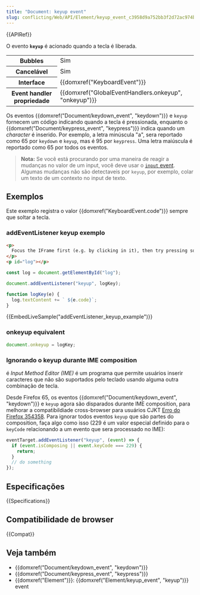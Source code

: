 ```yaml
---
title: "Document: keyup event"
slug: conflicting/Web/API/Element/keyup_event_c3958d9a752bb3f2d72ac974b4e226ea
---
```


{{APIRef}}

O evento **`keyup`** é acionado quando a tecla é liberada.

<table class="properties">
  <tbody>
    <tr>
      <th scope="row">Bubbles</th>
      <td>Sim</td>
    </tr>
    <tr>
      <th scope="row">Cancelável</th>
      <td>Sim</td>
    </tr>
    <tr>
      <th scope="row">Interface</th>
      <td>{{domxref("KeyboardEvent")}}</td>
    </tr>
    <tr>
      <th scope="row">Event handler propriedade</th>
      <td>
        {{domxref("GlobalEventHandlers.onkeyup", "onkeyup")}}
      </td>
    </tr>
  </tbody>
</table>

Os eventos {{domxref("Document/keydown_event", "keydown")}} e `keyup` fornecem um código indicando quando a tecla é pressionada, enquanto o {{domxref("Document/keypress_event", "keypress")}} indica quando um _character_ é inserido. Por exemplo, a letra minúscula "a", sera reportado como 65 por `keydown` e `keyup`, mas é 95 por `keypress`. Uma letra maiúscula é reportado como 65 por todos os eventos.

> **Nota:** Se você está procurando por uma maneira de reagir a mudanças no valor de um input, você deve usar o [`input` event](/pt-BR/docs/Web/API/HTMLElement/input_event). Algumas mudanças não são detectaveis por `keyup`, por exemplo, colar um texto de um contexto no input de texto.

## Exemplos

Este exemplo registra o valor {{domxref("KeyboardEvent.code")}} sempre que soltar a tecla.

### addEventListener keyup exemplo

```html
<p>
  Focus the IFrame first (e.g. by clicking in it), then try pressing some keys.
</p>
<p id="log"></p>
```

```js
const log = document.getElementById("log");

document.addEventListener("keyup", logKey);

function logKey(e) {
  log.textContent += ` ${e.code}`;
}
```

{{EmbedLiveSample("addEventListener_keyup_example")}}

### onkeyup equivalent

```js
document.onkeyup = logKey;
```

### Ignorando o keyup durante IME composition

é _Input Method Editor (IME)_ é um programa que permite usuários inserir caracteres que não são suportados pelo teclado usando alguma outra combinação de tecla.

Desde Firefox 65, os eventos {{domxref("Document/keydown_event", "keydown")}} e `keyup` agora são disparados durante IME composition, para melhorar a compatibildiade cross-browser para usuários CJKT [Erro do Firefox 354358](https://bugzil.la/354358). Para ignorar todos eventos `keyup` que são partes do composition, faça algo como isso (229 é um valor especial definido para o `keyCode` relacionando a um evento que sera processado no IME):

```js
eventTarget.addEventListener("keyup", (event) => {
  if (event.isComposing || event.keyCode === 229) {
    return;
  }
  // do something
});
```

## Especificações

{{Specifications}}

## Compatibilidade de browser

{{Compat}}

## Veja também

- {{domxref("Document/keydown_event", "keydown")}}
- {{domxref("Document/keypress_event", "keypress")}}
- {{domxref("Element")}}: {{domxref("Element/keyup_event", "keyup")}} event
